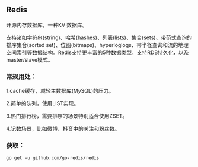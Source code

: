 ## Redis
开源内存数据库，一种KV 数据库。

支持诸如字符串(string)、哈希(hashes)、列表(lists)、集合(sets)、带范式查询的排序集合(sorted set)、位图(bitmaps)、hyperloglogs、带半径查询和流的地理空间索引等数据结构。Redis支持更丰富的5种数据类型，支持RDB持久化，以及master/slave模式。

### 常规用处：

1.cache缓存，减轻主数据库(MySQL)的压力。

2.简单的队列，使用LIST实现。

3.热门排行榜，需要排序的场景特别适合使用ZSET。

4.记数场景，比如微博、抖音中的关注和粉丝数。

### 获取：
`go get -u github.com/go-redis/redis`
